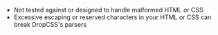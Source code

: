 - Not tested against or designed to handle malformed HTML or CSS
- Excessive escaping or reserved characters in your HTML or CSS can break DropCSS's parsers